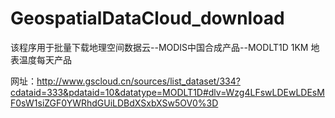 # GeospatialDataCloud_download

该程序用于批量下载地理空间数据云--MODIS中国合成产品--MODLT1D 1KM 地表温度每天产品

网址：http://www.gscloud.cn/sources/list_dataset/334?cdataid=333&pdataid=10&datatype=MODLT1D#dlv=Wzg4LFswLDEwLDEsMF0sW1siZGF0YWRhdGUiLDBdXSxbXSw5OV0%3D
